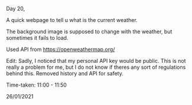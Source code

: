 Day 20,

A quick webpage to tell u what is the current weather.

The background image is supposed to change with the weather, but sometimes it fails to load.

Used API from https://openweathermap.org/

Edit: Sadly, I noticed that my personal API key would be public. This is not really a problem for me, but I do not know if theres any sort of regulations behind this. Removed history and API for safety.

Time-taken: 11:00 - 11:50

26/01/2021
